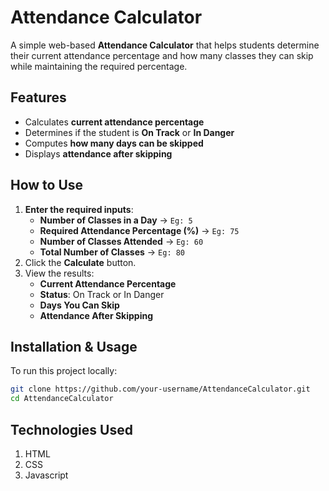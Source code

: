 # Attendance Calculator  

A simple web-based **Attendance Calculator** that helps students determine their current attendance percentage and how many classes they can skip while maintaining the required percentage.  

## Features  
- Calculates **current attendance percentage**  
- Determines if the student is **On Track** or **In Danger**  
- Computes **how many days can be skipped**  
- Displays **attendance after skipping**  

## How to Use  
1. **Enter the required inputs**:  
   - **Number of Classes in a Day** → `Eg: 5`  
   - **Required Attendance Percentage (%)** → `Eg: 75`  
   - **Number of Classes Attended** → `Eg: 60`  
   - **Total Number of Classes** → `Eg: 80`  
2. Click the **Calculate** button.  
3. View the results:  
   - **Current Attendance Percentage**  
   - **Status**: On Track or In Danger  
   - **Days You Can Skip**  
   - **Attendance After Skipping**  

## Installation & Usage  
To run this project locally:  
```sh
git clone https://github.com/your-username/AttendanceCalculator.git
cd AttendanceCalculator
```

## Technologies Used
1. HTML
2. CSS
3. Javascript